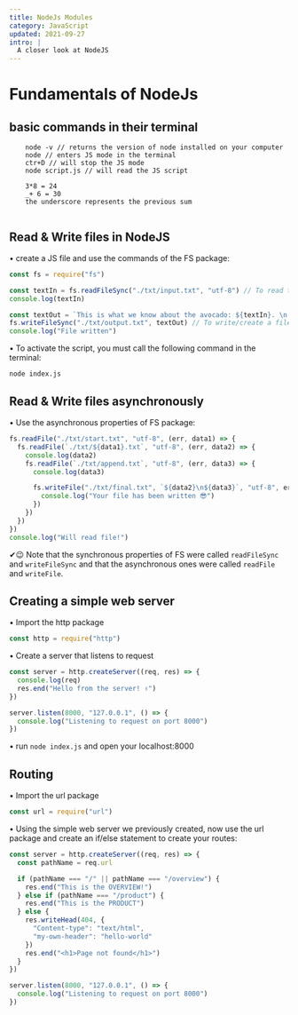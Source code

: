 ```yaml
---
title: NodeJs Modules
category: JavaScript
updated: 2021-09-27
intro: |
  A closer look at NodeJS
---
```


# Fundamentals of NodeJs

## basic commands in their terminal

```
    node -v // returns the version of node installed on your computer
    node // enters JS mode in the terminal
    ctr+D // will stop the JS mode
    node script.js // will read the JS script

    3*8 = 24
    _+ 6 = 30
    the underscore represents the previous sum


```

## Read & Write files in NodeJS

• create a JS file and use the commands of the FS package:

```js
const fs = require("fs")

const textIn = fs.readFileSync("./txt/input.txt", "utf-8") // To read the input.txt file
console.log(textIn)

const textOut = `This is what we know about the avocado: ${textIn}. \n Created on ${Date.now()}`
fs.writeFileSync("./txt/output.txt", textOut) // To write/create a file called output.txt
console.log("File written")
```

• To activate the script, you must call the following command in the terminal:

`node index.js`

## Read & Write files asynchronously

• Use the asynchronous properties of FS package:

```js
fs.readFile("./txt/start.txt", "utf-8", (err, data1) => {
  fs.readFile(`./txt/${data1}.txt`, "utf-8", (err, data2) => {
    console.log(data2)
    fs.readFile(`./txt/append.txt`, "utf-8", (err, data3) => {
      console.log(data3)

      fs.writeFile("./txt/final.txt", `${data2}\n${data3}`, "utf-8", err => {
        console.log("Your file has been written 😎")
      })
    })
  })
})
console.log("Will read file!")
```

✔😉 Note that the synchronous properties of FS were called `readFileSync` and `writeFileSync` and that the asynchronous ones were called `readFile` and `writeFile`.

## Creating a simple web server

• Import the http package

```js
const http = require("http")
```

• Create a server that listens to request

```js
const server = http.createServer((req, res) => {
  console.log(req)
  res.end("Hello from the server! ✌")
})

server.listen(8000, "127.0.0.1", () => {
  console.log("Listening to request on port 8000")
})
```

• run `node index.js` and open your localhost:8000

## Routing

• Import the url package

```js
const url = require("url")
```

• Using the simple web server we previously created, now use the url package and create an if/else statement to create your routes:

```js
const server = http.createServer((req, res) => {
  const pathName = req.url

  if (pathName === "/" || pathName === "/overview") {
    res.end("This is the OVERVIEW!")
  } else if (pathName === "/product") {
    res.end("This is the PRODUCT")
  } else {
    res.writeHead(404, {
      "Content-type": "text/html",
      "my-own-header": "hello-world"
    })
    res.end("<h1>Page not found</h1>")
  }
})

server.listen(8000, "127.0.0.1", () => {
  console.log("Listening to request on port 8000")
})
```
